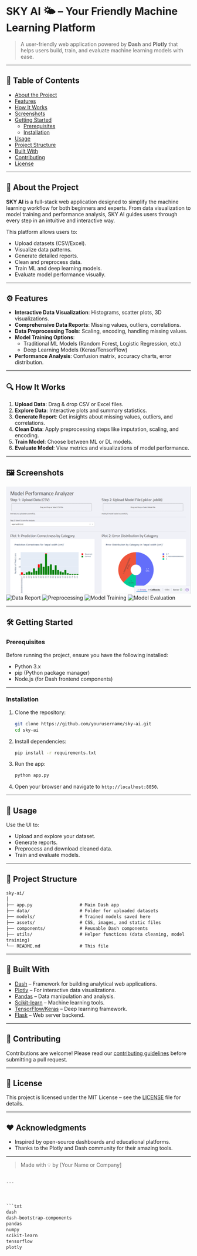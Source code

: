 # SKY AI 🌤️ – Your Friendly Machine Learning Platform

> A user-friendly web application powered by **Dash** and **Plotly** that helps users build, train, and evaluate machine learning models with ease.

---

## 🧭 Table of Contents

- [About the Project](#about-the-project)
- [Features](#features)
- [How It Works](#how-it-works)
- [Screenshots](#screenshots)
- [Getting Started](#getting-started)
  - [Prerequisites](#prerequisites)
  - [Installation](#installation)
- [Usage](#usage)
- [Project Structure](#project-structure)
- [Built With](#built-with)
- [Contributing](#contributing)
- [License](#license)

---

## 🧩 About the Project

**SKY AI** is a full-stack web application designed to simplify the machine learning workflow for both beginners and experts. From data visualization to model training and performance analysis, SKY AI guides users through every step in an intuitive and interactive way.

This platform allows users to:

- Upload datasets (CSV/Excel).
- Visualize data patterns.
- Generate detailed reports.
- Clean and preprocess data.
- Train ML and deep learning models.
- Evaluate model performance visually.

---

## ⚙️ Features

- **Interactive Data Visualization**: Histograms, scatter plots, 3D visualizations.
- **Comprehensive Data Reports**: Missing values, outliers, correlations.
- **Data Preprocessing Tools**: Scaling, encoding, handling missing values.
- **Model Training Options**:
  - Traditional ML Models (Random Forest, Logistic Regression, etc.)
  - Deep Learning Models (Keras/TensorFlow)
- **Performance Analysis**: Confusion matrix, accuracy charts, error distribution.

---

## 🔍 How It Works

1. **Upload Data**: Drag & drop CSV or Excel files.
2. **Explore Data**: Interactive plots and summary statistics.
3. **Generate Report**: Get insights about missing values, outliers, and correlations.
4. **Clean Data**: Apply preprocessing steps like imputation, scaling, and encoding.
5. **Train Model**: Choose between ML or DL models.
6. **Evaluate Model**: View metrics and visualizations of model performance.

---

## 🖼️ Screenshots

![Home Page](1.png)
![Data Report](2.png)
![Preprocessing](3.png)
![Model Training](4.png)
![Model Evaluation](5.png)

---

## 🛠️ Getting Started

### Prerequisites

Before running the project, ensure you have the following installed:

- Python 3.x
- pip (Python package manager)
- Node.js (for Dash frontend components)

---

### Installation

1. Clone the repository:

   ```bash
   git clone https://github.com/yourusername/sky-ai.git
   cd sky-ai
   ```

2. Install dependencies:

   ```bash
   pip install -r requirements.txt
   ```

3. Run the app:

   ```bash
   python app.py
   ```

4. Open your browser and navigate to `http://localhost:8050`.

---

## 🧪 Usage

Use the UI to:

- Upload and explore your dataset.
- Generate reports.
- Preprocess and download cleaned data.
- Train and evaluate models.

---

## 📁 Project Structure

```
sky-ai/
│
├── app.py                  # Main Dash app
├── data/                   # Folder for uploaded datasets
├── models/                 # Trained models saved here
├── assets/                 # CSS, images, and static files
├── components/             # Reusable Dash components
├── utils/                  # Helper functions (data cleaning, model training)
└── README.md               # This file
```

---

## 🧰 Built With

- [Dash](https://dash.plotly.com/) – Framework for building analytical web applications.
- [Plotly](https://plotly.com/python/) – For interactive data visualizations.
- [Pandas](https://pandas.pydata.org/) – Data manipulation and analysis.
- [Scikit-learn](https://scikit-learn.org/stable/) – Machine learning tools.
- [TensorFlow/Keras](https://www.tensorflow.org/) – Deep learning framework.
- [Flask](https://flask.palletsprojects.com/) – Web server backend.

---

## 🤝 Contributing

Contributions are welcome! Please read our [contributing guidelines](CONTRIBUTING.md) before submitting a pull request.

---

## 📄 License

This project is licensed under the MIT License – see the [LICENSE](LICENSE) file for details.

---

## ❤️ Acknowledgments

- Inspired by open-source dashboards and educational platforms.
- Thanks to the Plotly and Dash community for their amazing tools.

---

> Made with 💡 by [Your Name or Company]  
```

---



```txt
dash
dash-bootstrap-components
pandas
numpy
scikit-learn
tensorflow
plotly
```



